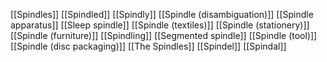 [[Spindles]]
[[Spindled]]
[[Spindly]]
[[Spindle (disambiguation)]]
[[Spindle apparatus]]
[[Sleep spindle]]
[[Spindle (textiles)]]
[[Spindle (stationery)]]
[[Spindle (furniture)]]
[[Spindling]]
[[Segmented spindle]]
[[Spindle (tool)]]
[[Spindle (disc packaging)]]
[[The Spindles]]
[[Spindel]]
[[Spindal]]
